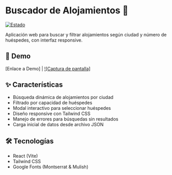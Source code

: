 # Buscador de Alojamientos 🏡

[![Estado](https://img.shields.io/badge/estado-%F0%9F%94%A5__activo-green.svg)](https://github.com/tu-usuario/tu-repositorio)

Aplicación web para buscar y filtrar alojamientos según ciudad y número de huéspedes, con interfaz responsive.

## 🚀 Demo
[Enlace a Demo] | [![Captura de pantalla]](ruta-imagen.jpg) <!-- Agrega tu media aquí -->

## ✨ Características
- Búsqueda dinámica de alojamientos por ciudad
- Filtrado por capacidad de huéspedes
- Modal interactivo para seleccionar huéspedes
- Diseño responsive con Tailwind CSS
- Manejo de errores para búsquedas sin resultados
- Carga inicial de datos desde archivo JSON

## 🛠️ Tecnologías
- React (Vite)
- Tailwind CSS
- Google Fonts (Montserrat & Mulish)
